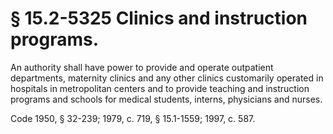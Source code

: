 # § 15.2-5325 Clinics and instruction programs.

<p>An authority shall have power to provide and operate outpatient departments, maternity clinics and any other clinics customarily operated in hospitals in metropolitan centers and to provide teaching and instruction programs and schools for medical students, interns, physicians and nurses.</p><p>Code 1950, § 32-239; 1979, c. 719, § 15.1-1559; 1997, c. 587.</p>